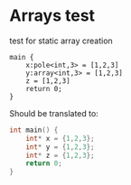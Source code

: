 # Arrays test

test for static array creation

```
main {
    x:pole<int,3> = [1,2,3]
    y:array<int,3> = [1,2,3]
    z = [1,2,3]
    return 0;
}
```
Should be translated to:

```c
int main() {
    int* x = {1,2,3};
    int* y = {1,2,3};
    int* z = {1,2,3};
    return 0;
}
```

